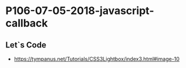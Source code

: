 # P106-07-05-2018-javascript-callback

## Let`s Code

- https://tympanus.net/Tutorials/CSS3Lightbox/index3.html#image-10